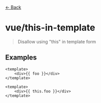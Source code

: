[&#x2190; Back](./)
# vue/this-in-template

> Disallow using "this" in template form

 

## Examples

<code-highlight>
 
<div slot="correct">

```vue
<template>
    <div>{{ foo }}</div>
</template>

```

</div>

 
<div slot="incorrect">

```vue
<template>
    <div>{{ this.foo }}</div>
</template>

```

</div>

 
</code-highlight>

